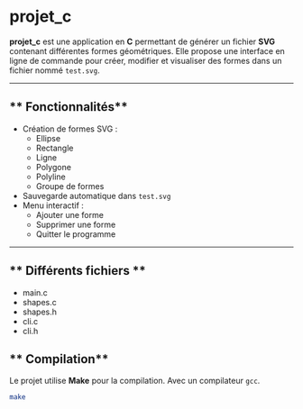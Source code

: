 # **projet_c**

**projet_c** est une application en **C** permettant de générer un fichier **SVG** contenant différentes formes géométriques. Elle propose une interface en ligne de commande pour créer, modifier et visualiser des formes dans un fichier nommé `test.svg`.

---

## ** Fonctionnalités**

- Création de formes SVG :
  - Ellipse
  - Rectangle
  - Ligne
  - Polygone
  - Polyline
  - Groupe de formes
- Sauvegarde automatique dans `test.svg`
- Menu interactif :
  - Ajouter une forme
  - Supprimer une forme
  - Quitter le programme

---

## ** Différents fichiers **
- main.c
- shapes.c
- shapes.h
- cli.c
- cli.h

## ** Compilation**

Le projet utilise **Make** pour la compilation. Avec un compilateur `gcc`.

```bash
make